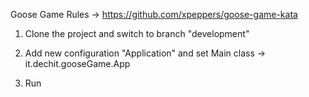 Goose Game Rules -> https://github.com/xpeppers/goose-game-kata

1. Clone the project and switch to branch "development"

2. Add new configuration "Application" and set Main class  -> it.dechit.gooseGame.App

3. Run